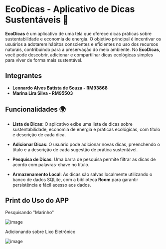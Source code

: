 # EcoDicas - Aplicativo de Dicas Sustentáveis 🌱

**EcoDicas** é um aplicativo de uma tela que oferece dicas práticas sobre sustentabilidade e economia de energia. O objetivo principal é incentivar os usuários a adotarem hábitos conscientes e eficientes no uso dos recursos naturais, contribuindo para a preservação do meio ambiente. No **EcoDicas**, você pode descobrir, adicionar e compartilhar dicas ecológicas simples para viver de forma mais sustentável.

## Integrantes

- **Leonardo Alves Batista de Souza - RM93868**
- **Marina Lira Silva - RM95503**

## Funcionalidades 🌍

- **Lista de Dicas**: O aplicativo exibe uma lista de dicas sobre sustentabilidade, economia de energia e práticas ecológicas, com título e descrição de cada dica.
  
- **Adicionar Dicas**: O usuário pode adicionar novas dicas, preenchendo o título e a descrição de cada sugestão de prática sustentável.
  
- **Pesquisa de Dicas**: Uma barra de pesquisa permite filtrar as dicas de acordo com palavras-chave no título.

- **Armazenamento Local**: As dicas são salvas localmente utilizando o banco de dados SQLite, com a biblioteca **Room** para garantir persistência e fácil acesso aos dados.

## Print do Uso do APP

Pesquisando "Marinho"

![image](https://github.com/user-attachments/assets/cf484b6e-5f4f-40e7-97ab-1710b2e0c256)

Adicionando sobre Lixo Eletrónico

![image](https://github.com/user-attachments/assets/8e766d4d-aa52-49ea-a684-651307a3249e)

